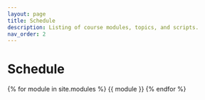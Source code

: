 ```yaml
---
layout: page
title: Schedule
description: Listing of course modules, topics, and scripts.
nav_order: 2
---
```


# Schedule

{% for module in site.modules %}
{{ module }}
{% endfor %}
